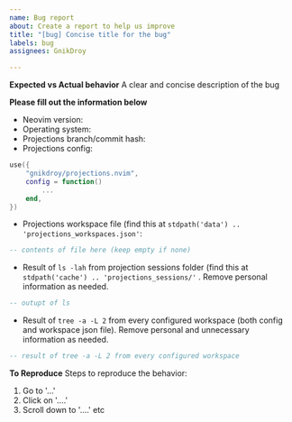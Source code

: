 ```yaml
---
name: Bug report
about: Create a report to help us improve
title: "[bug] Concise title for the bug"
labels: bug
assignees: GnikDroy

---
```


**Expected vs Actual behavior**
A clear and concise description of the bug

**Please fill out the information below**
- Neovim version:
- Operating system:
- Projections branch/commit hash:
- Projections config:
```lua 
use({
    "gnikdroy/projections.nvim",
    config = function()
        ...
    end,
})
```

- Projections workspace file (find this at `stdpath('data') .. 'projections_workspaces.json'`: 
```lua
-- contents of file here (keep empty if none)
```

- Result of `ls -lah` from projection sessions folder (find this at `stdpath('cache') .. 'projections_sessions/'` . Remove personal information as needed.
```lua
-- outupt of ls
```

- Result of `tree -a -L 2` from every configured workspace (both config and workspace json file). Remove personal and unnecessary information as needed.
```lua
-- result of tree -a -L 2 from every configured workspace
```

**To Reproduce**
Steps to reproduce the behavior:
1. Go to '...'
2. Click on '....'
3. Scroll down to '....' etc
